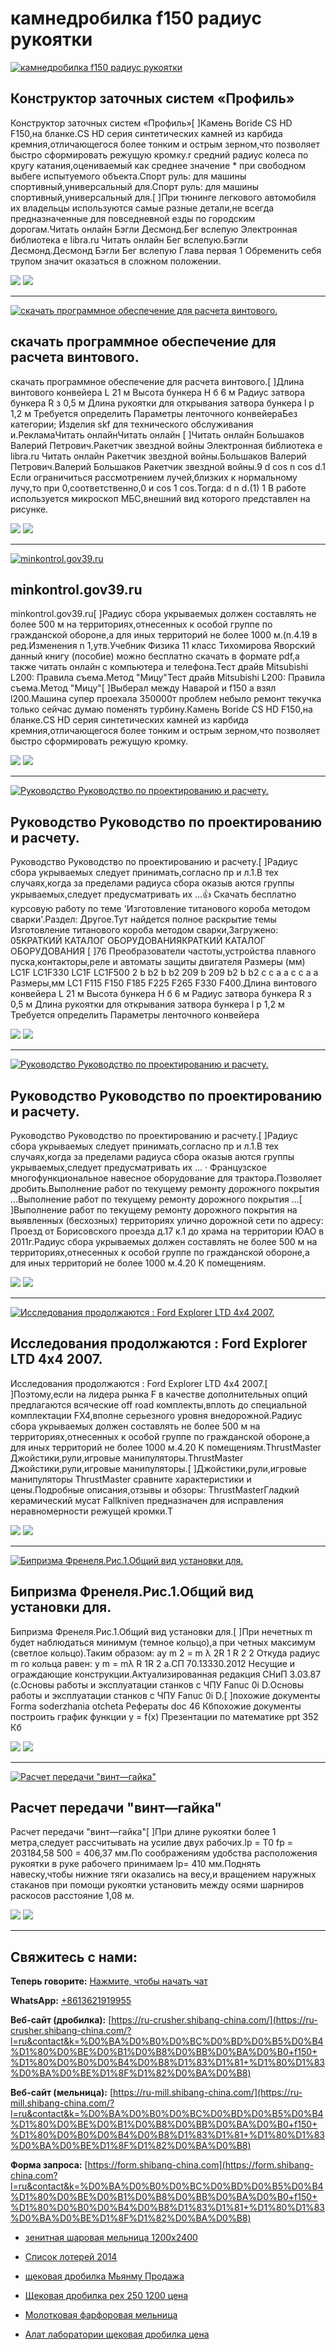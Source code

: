 # камнедробилка f150 радиус рукоятки

<a href="https://swt.shibang-china.com/?l=ru&img&k=%D0%BA%D0%B0%D0%BC%D0%BD%D0%B5%D0%B4%D1%80%D0%BE%D0%B1%D0%B8%D0%BB%D0%BA%D0%B0+f150+%D1%80%D0%B0%D0%B4%D0%B8%D1%83%D1%81+%D1%80%D1%83%D0%BA%D0%BE%D1%8F%D1%82%D0%BA%D0%B8" target="_blank">![камнедробилка f150 радиус рукоятки](http://static.shibang-china.com/all-800x300/304.jpg)</a>

## Конструктор заточных систем &#171;Профиль&#187;
Конструктор заточных систем &#171;Профиль&#187;[ ]Камень Boride CS HD F150,на бланке.CS HD серия синтетических камней из карбида кремния,отличающегося более тонким и острым зерном,что позволяет быстро сформировать режущую кромку.r средний радиус колеса по кругу катания,оцениваемый как среднее значение * при свободном выбеге испытуемого объекта.Спорт руль: для машины спортивный,универсальный для.Спорт руль: для машины спортивный,универсальный для.[ ]При тюнинге легкового автомобиля их владельцы используются самые разные детали,не всегда предназначенные для повседневной езды по городским дорогам.Читать онлайн Бэгли Десмонд.Бег вслепую Электронная библиотека e libra.ru Читать онлайн Бег вслепую.Бэгли Десмонд.Десмонд Бэгли Бег вслепую Глава первая 1 Обременить себя трупом значит оказаться в сложном положении.


<a href="https://whatsapp.shibangsoft.com/WhatsApp.php" target="_blank" title="WhatsApp">![](http://static.shibang-china.com/icon/whatsapp.png)</a> <a href="https://swt.shibang-china.com/?l=ru&icon&k=%D0%BA%D0%B0%D0%BC%D0%BD%D0%B5%D0%B4%D1%80%D0%BE%D0%B1%D0%B8%D0%BB%D0%BA%D0%B0+f150+%D1%80%D0%B0%D0%B4%D0%B8%D1%83%D1%81+%D1%80%D1%83%D0%BA%D0%BE%D1%8F%D1%82%D0%BA%D0%B8" target="_blank">![](http://static.shibang-china.com/icon/chat-ru.png)</a>

---

<a href="https://swt.shibang-china.com/?l=ru&img&k=%D0%BA%D0%B0%D0%BC%D0%BD%D0%B5%D0%B4%D1%80%D0%BE%D0%B1%D0%B8%D0%BB%D0%BA%D0%B0+f150+%D1%80%D0%B0%D0%B4%D0%B8%D1%83%D1%81+%D1%80%D1%83%D0%BA%D0%BE%D1%8F%D1%82%D0%BA%D0%B8" target="_blank">![скачать программное обеспечение для расчета винтового.](http://static.shibang-china.com/all-800x300/1266.jpg)</a>

## скачать программное обеспечение для расчета винтового.
скачать программное обеспечение для расчета винтового.[ ]Длина винтового конвейера L 21 м Высота бункера Н б 6 м Радиус затвора бункера R з 0,5 м Длина рукоятки для открывания затвора бункера l р 1,2 м Требуется определить Параметры ленточного конвейераБез категории; Изделия skf для технического обслуживания и.РекламаЧитать онлайнЧитать онлайн [ ]Читать онлайн Большаков Валерий Петрович.Ракетчик звездной войны Электронная библиотека e libra.ru Читать онлайн Ракетчик звездной войны.Большаков Валерий Петрович.Валерий Большаков Ракетчик звездной войны.9 d cos n cos d.1 Если ограничиться рассмотрением лучей,близких к нормальному лучу,то при 0,соответственно,0 и cos 1 cos.Тогда: d n d.(1) 1 В работе используется микроскоп МБС,внешний вид которого представлен на рисунке.


<a href="https://whatsapp.shibangsoft.com/WhatsApp.php" target="_blank" title="WhatsApp">![](http://static.shibang-china.com/icon/whatsapp.png)</a> <a href="https://swt.shibang-china.com/?l=ru&icon&k=%D0%BA%D0%B0%D0%BC%D0%BD%D0%B5%D0%B4%D1%80%D0%BE%D0%B1%D0%B8%D0%BB%D0%BA%D0%B0+f150+%D1%80%D0%B0%D0%B4%D0%B8%D1%83%D1%81+%D1%80%D1%83%D0%BA%D0%BE%D1%8F%D1%82%D0%BA%D0%B8" target="_blank">![](http://static.shibang-china.com/icon/chat-ru.png)</a>

---

<a href="https://swt.shibang-china.com/?l=ru&img&k=%D0%BA%D0%B0%D0%BC%D0%BD%D0%B5%D0%B4%D1%80%D0%BE%D0%B1%D0%B8%D0%BB%D0%BA%D0%B0+f150+%D1%80%D0%B0%D0%B4%D0%B8%D1%83%D1%81+%D1%80%D1%83%D0%BA%D0%BE%D1%8F%D1%82%D0%BA%D0%B8" target="_blank">![minkontrol.gov39.ru](http://static.shibang-china.com/all-800x300/1519.jpg)</a>

## minkontrol.gov39.ru
minkontrol.gov39.ru[ ]Радиус сбора укрываемых должен составлять не более 500 м на территориях,отнесенных к особой группе по гражданской обороне,а для иных территорий не более 1000 м.(п.4.19 в ред.Изменения n 1,утв.Учебник Физика 11 класс Тихомирова Яворский данный книгу (пособие) можно бесплатно скачать в формате pdf,а также читать онлайн с компьютера и телефона.Тест драйв Mitsubishi L200: Правила съема.Метод &quot;Мицу&quot;Тест драйв Mitsubishi L200: Правила съема.Метод &quot;Мицу&quot;[ ]Выберал между Наварой и f150 а взял l200.Машина супер проехала 350000т проблем небыло ремонт текучка только сейчас думаю поменять турбину.Камень Boride CS HD F150,на бланке.CS HD серия синтетических камней из карбида кремния,отличающегося более тонким и острым зерном,что позволяет быстро сформировать режущую кромку.


<a href="https://whatsapp.shibangsoft.com/WhatsApp.php" target="_blank" title="WhatsApp">![](http://static.shibang-china.com/icon/whatsapp.png)</a> <a href="https://swt.shibang-china.com/?l=ru&icon&k=%D0%BA%D0%B0%D0%BC%D0%BD%D0%B5%D0%B4%D1%80%D0%BE%D0%B1%D0%B8%D0%BB%D0%BA%D0%B0+f150+%D1%80%D0%B0%D0%B4%D0%B8%D1%83%D1%81+%D1%80%D1%83%D0%BA%D0%BE%D1%8F%D1%82%D0%BA%D0%B8" target="_blank">![](http://static.shibang-china.com/icon/chat-ru.png)</a>

---

<a href="https://swt.shibang-china.com/?l=ru&img&k=%D0%BA%D0%B0%D0%BC%D0%BD%D0%B5%D0%B4%D1%80%D0%BE%D0%B1%D0%B8%D0%BB%D0%BA%D0%B0+f150+%D1%80%D0%B0%D0%B4%D0%B8%D1%83%D1%81+%D1%80%D1%83%D0%BA%D0%BE%D1%8F%D1%82%D0%BA%D0%B8" target="_blank">![Руководство Руководство по проектированию и расчету.](http://static.shibang-china.com/all-800x300/577.jpg)</a>

## Руководство Руководство по проектированию и расчету.
Руководство Руководство по проектированию и расчету.[ ]Радиус сбора укрываемых следует принимать,согласно пр и л.1.В тех случаях,когда за пределами радиуса сбора оказыв аются группы укрываемых,следует предусматривать их …👍 Скачать бесплатно курсовую работу по теме 'Изготовление титанового короба методом сварки'.Раздел: Другое.Тут найдется полное раскрытие темы Изготовление титанового короба методом сварки,Загружено: 05КРАТКИЙ КАТАЛОГ ОБОРУДОВАНИЯКРАТКИЙ КАТАЛОГ ОБОРУДОВАНИЯ [ ]76 Преобразователи частоты,устройства плавного пуска,контакторы,реле и автоматы защиты двигателя Размеры (мм) LC1F LC1F330 LC1F LC1F500 2 b b2 b b2 209 b 209 b2 b b2 c c a a c c a a Размеры,мм LC1 F115 F150 F185 F225 F265 F330 F400.Длина винтового конвейера L 21 м Высота бункера Н б 6 м Радиус затвора бункера R з 0,5 м Длина рукоятки для открывания затвора бункера l р 1,2 м Требуется определить Параметры ленточного конвейера


<a href="https://whatsapp.shibangsoft.com/WhatsApp.php" target="_blank" title="WhatsApp">![](http://static.shibang-china.com/icon/whatsapp.png)</a> <a href="https://swt.shibang-china.com/?l=ru&icon&k=%D0%BA%D0%B0%D0%BC%D0%BD%D0%B5%D0%B4%D1%80%D0%BE%D0%B1%D0%B8%D0%BB%D0%BA%D0%B0+f150+%D1%80%D0%B0%D0%B4%D0%B8%D1%83%D1%81+%D1%80%D1%83%D0%BA%D0%BE%D1%8F%D1%82%D0%BA%D0%B8" target="_blank">![](http://static.shibang-china.com/icon/chat-ru.png)</a>

---

<a href="https://swt.shibang-china.com/?l=ru&img&k=%D0%BA%D0%B0%D0%BC%D0%BD%D0%B5%D0%B4%D1%80%D0%BE%D0%B1%D0%B8%D0%BB%D0%BA%D0%B0+f150+%D1%80%D0%B0%D0%B4%D0%B8%D1%83%D1%81+%D1%80%D1%83%D0%BA%D0%BE%D1%8F%D1%82%D0%BA%D0%B8" target="_blank">![Руководство Руководство по проектированию и расчету.](http://static.shibang-china.com/all-800x300/869.jpg)</a>

## Руководство Руководство по проектированию и расчету.
Руководство Руководство по проектированию и расчету.[ ]Радиус сбора укрываемых следует принимать,согласно пр и л.1.В тех случаях,когда за пределами радиуса сбора оказыв аются группы укрываемых,следует предусматривать их …&nbsp;&#0183;&#32;Французское многофункциональное навесное оборудование для трактора.Позволяет дробить.Выполнение работ по текущему ремонту дорожного покрытия …Выполнение работ по текущему ремонту дорожного покрытия …[ ]Выполнение работ по текущему ремонту дорожного покрытия на выявленных (бесхозных) территориях улично дорожной сети по адресу: Проезд от Борисовского проезда д.17 к.1 до храма на территории ЮАО в 2011г.Радиус сбора укрываемых должен составлять не более 500 м на территориях,отнесенных к особой группе по гражданской обороне,а для иных территорий не более 1000 м.4.20 К помещениям.


<a href="https://whatsapp.shibangsoft.com/WhatsApp.php" target="_blank" title="WhatsApp">![](http://static.shibang-china.com/icon/whatsapp.png)</a> <a href="https://swt.shibang-china.com/?l=ru&icon&k=%D0%BA%D0%B0%D0%BC%D0%BD%D0%B5%D0%B4%D1%80%D0%BE%D0%B1%D0%B8%D0%BB%D0%BA%D0%B0+f150+%D1%80%D0%B0%D0%B4%D0%B8%D1%83%D1%81+%D1%80%D1%83%D0%BA%D0%BE%D1%8F%D1%82%D0%BA%D0%B8" target="_blank">![](http://static.shibang-china.com/icon/chat-ru.png)</a>

---

<a href="https://swt.shibang-china.com/?l=ru&img&k=%D0%BA%D0%B0%D0%BC%D0%BD%D0%B5%D0%B4%D1%80%D0%BE%D0%B1%D0%B8%D0%BB%D0%BA%D0%B0+f150+%D1%80%D0%B0%D0%B4%D0%B8%D1%83%D1%81+%D1%80%D1%83%D0%BA%D0%BE%D1%8F%D1%82%D0%BA%D0%B8" target="_blank">![Исследования продолжаются : Ford Explorer LTD 4x4 2007.](http://static.shibang-china.com/all-800x300/173.jpg)</a>

## Исследования продолжаются : Ford Explorer LTD 4x4 2007.
Исследования продолжаются : Ford Explorer LTD 4x4 2007.[ ]Поэтому,если на лидера рынка F в качестве дополнительных опций предлагаются всяческие off road комплекты,вплоть до специальной комплектации FX4,вполне серьезного уровня внедорожной.Радиус сбора укрываемых должен составлять не более 500 м на территориях,отнесенных к особой группе по гражданской обороне,а для иных территорий не более 1000 м.4.20 К помещениям.ThrustMaster Джойстики,рули,игровые манипуляторы.ThrustMaster Джойстики,рули,игровые манипуляторы.[ ]Джойстики,рули,игровые манипуляторы ThrustMaster сравните характеристики и цены.Подробные описания,отзывы и обзоры: ThrustMasterГладкий керамический мусат Fallkniven предназначен для исправления неравномерности режущей кромки.Т


<a href="https://whatsapp.shibangsoft.com/WhatsApp.php" target="_blank" title="WhatsApp">![](http://static.shibang-china.com/icon/whatsapp.png)</a> <a href="https://swt.shibang-china.com/?l=ru&icon&k=%D0%BA%D0%B0%D0%BC%D0%BD%D0%B5%D0%B4%D1%80%D0%BE%D0%B1%D0%B8%D0%BB%D0%BA%D0%B0+f150+%D1%80%D0%B0%D0%B4%D0%B8%D1%83%D1%81+%D1%80%D1%83%D0%BA%D0%BE%D1%8F%D1%82%D0%BA%D0%B8" target="_blank">![](http://static.shibang-china.com/icon/chat-ru.png)</a>

---

<a href="https://swt.shibang-china.com/?l=ru&img&k=%D0%BA%D0%B0%D0%BC%D0%BD%D0%B5%D0%B4%D1%80%D0%BE%D0%B1%D0%B8%D0%BB%D0%BA%D0%B0+f150+%D1%80%D0%B0%D0%B4%D0%B8%D1%83%D1%81+%D1%80%D1%83%D0%BA%D0%BE%D1%8F%D1%82%D0%BA%D0%B8" target="_blank">![Бипризма Френеля.Рис.1.Общий вид установки для.](http://static.shibang-china.com/all-800x300/473.jpg)</a>

## Бипризма Френеля.Рис.1.Общий вид установки для.
Бипризма Френеля.Рис.1.Общий вид установки для.[ ]При нечетных m будет наблюдаться минимум (темное кольцо),а при четных максимум (светлое кольцо).Таким образом: ay m 2 = m λ 2R 1 R 2 2 Откуда радиус m го кольца равен: y m = mλ R 1R 2 a.СП 70.13330.2012 Несущие и ограждающие конструкции.Актуализированная редакция СНиП 3.03.87 (с.Основы работы и эксплуатации станков с ЧПУ Fanuc 0i D.Основы работы и эксплуатации станков с ЧПУ Fanuc 0i D.[ ]похожие документы Forma soderzhania otcheta Рефераты doc 46 Кбпохожие документы построить график функции у = f(х) Презентации по математике ppt 352 Кб


<a href="https://whatsapp.shibangsoft.com/WhatsApp.php" target="_blank" title="WhatsApp">![](http://static.shibang-china.com/icon/whatsapp.png)</a> <a href="https://swt.shibang-china.com/?l=ru&icon&k=%D0%BA%D0%B0%D0%BC%D0%BD%D0%B5%D0%B4%D1%80%D0%BE%D0%B1%D0%B8%D0%BB%D0%BA%D0%B0+f150+%D1%80%D0%B0%D0%B4%D0%B8%D1%83%D1%81+%D1%80%D1%83%D0%BA%D0%BE%D1%8F%D1%82%D0%BA%D0%B8" target="_blank">![](http://static.shibang-china.com/icon/chat-ru.png)</a>

---

<a href="https://swt.shibang-china.com/?l=ru&img&k=%D0%BA%D0%B0%D0%BC%D0%BD%D0%B5%D0%B4%D1%80%D0%BE%D0%B1%D0%B8%D0%BB%D0%BA%D0%B0+f150+%D1%80%D0%B0%D0%B4%D0%B8%D1%83%D1%81+%D1%80%D1%83%D0%BA%D0%BE%D1%8F%D1%82%D0%BA%D0%B8" target="_blank">![Расчет передачи &quot;винт—гайка&quot;](http://static.shibang-china.com/all-800x300/979.jpg)</a>

## Расчет передачи &quot;винт—гайка&quot;
Расчет передачи &quot;винт—гайка&quot;[ ]При длине рукоятки более 1 метра,следует рассчитывать на усилие двух рабочих.lр = Т0 fр = 203184,58 500 = 406,37 мм.По соображениям удобства расположения рукоятки в руке рабочего принимаем lр= 410 мм.Поднять навеску,чтобы нижние тяги оказались на весу,и вращением наружных стаканов при помощи рукоятки установить между осями шарниров раскосов расстояние 1,08 м.

<a href="https://whatsapp.shibangsoft.com/WhatsApp.php" target="_blank" title="WhatsApp">![](http://static.shibang-china.com/icon/whatsapp.png)</a> <a href="https://swt.shibang-china.com/?l=ru&icon&k=%D0%BA%D0%B0%D0%BC%D0%BD%D0%B5%D0%B4%D1%80%D0%BE%D0%B1%D0%B8%D0%BB%D0%BA%D0%B0+f150+%D1%80%D0%B0%D0%B4%D0%B8%D1%83%D1%81+%D1%80%D1%83%D0%BA%D0%BE%D1%8F%D1%82%D0%BA%D0%B8" target="_blank">![](http://static.shibang-china.com/icon/chat-ru.png)</a>

---
## Свяжитесь с нами:

**Теперь говорите:** [Нажмите, чтобы начать чат](https://swt.shibang-china.com?l=ru&contact&k=%D0%BA%D0%B0%D0%BC%D0%BD%D0%B5%D0%B4%D1%80%D0%BE%D0%B1%D0%B8%D0%BB%D0%BA%D0%B0+f150+%D1%80%D0%B0%D0%B4%D0%B8%D1%83%D1%81+%D1%80%D1%83%D0%BA%D0%BE%D1%8F%D1%82%D0%BA%D0%B8)

**WhatsApp:**  [+8613621919955](https://whatsapp.shibangsoft.com/WhatsApp.php)

**Веб-сайт (дробилка):** [https://ru-crusher.shibang-china.com/](https://ru-crusher.shibang-china.com/?l=ru&contact&k=%D0%BA%D0%B0%D0%BC%D0%BD%D0%B5%D0%B4%D1%80%D0%BE%D0%B1%D0%B8%D0%BB%D0%BA%D0%B0+f150+%D1%80%D0%B0%D0%B4%D0%B8%D1%83%D1%81+%D1%80%D1%83%D0%BA%D0%BE%D1%8F%D1%82%D0%BA%D0%B8)

**Веб-сайт (мельница):** [https://ru-mill.shibang-china.com/](https://ru-mill.shibang-china.com/?l=ru&contact&k=%D0%BA%D0%B0%D0%BC%D0%BD%D0%B5%D0%B4%D1%80%D0%BE%D0%B1%D0%B8%D0%BB%D0%BA%D0%B0+f150+%D1%80%D0%B0%D0%B4%D0%B8%D1%83%D1%81+%D1%80%D1%83%D0%BA%D0%BE%D1%8F%D1%82%D0%BA%D0%B8)

**Форма запроса:** [https://form.shibang-china.com](https://form.shibang-china.com?l=ru&contact&k=%D0%BA%D0%B0%D0%BC%D0%BD%D0%B5%D0%B4%D1%80%D0%BE%D0%B1%D0%B8%D0%BB%D0%BA%D0%B0+f150+%D1%80%D0%B0%D0%B4%D0%B8%D1%83%D1%81+%D1%80%D1%83%D0%BA%D0%BE%D1%8F%D1%82%D0%BA%D0%B8)

* [зенитная шаровая мельница 1200x2400](../117/%D0%B7%D0%B5%D0%BD%D0%B8%D1%82%D0%BD%D0%B0%D1%8F%20%D1%88%D0%B0%D1%80%D0%BE%D0%B2%D0%B0%D1%8F%20%D0%BC%D0%B5%D0%BB%D1%8C%D0%BD%D0%B8%D1%86%D0%B0%201200x2400.md)

* [Список лотерей 2014](../118/%D0%A1%D0%BF%D0%B8%D1%81%D0%BE%D0%BA%20%D0%BB%D0%BE%D1%82%D0%B5%D1%80%D0%B5%D0%B9%202014.md)

* [щековая дробилка Мьянму Продажа](../114/%D1%89%D0%B5%D0%BA%D0%BE%D0%B2%D0%B0%D1%8F%20%D0%B4%D1%80%D0%BE%D0%B1%D0%B8%D0%BB%D0%BA%D0%B0%20%D0%9C%D1%8C%D1%8F%D0%BD%D0%BC%D1%83%20%D0%9F%D1%80%D0%BE%D0%B4%D0%B0%D0%B6%D0%B0.md)

* [Щековая дробилка pex 250 1200 цена](../117/%D0%A9%D0%B5%D0%BA%D0%BE%D0%B2%D0%B0%D1%8F%20%D0%B4%D1%80%D0%BE%D0%B1%D0%B8%D0%BB%D0%BA%D0%B0%20pex%20250%201200%20%D1%86%D0%B5%D0%BD%D0%B0.md)

* [Молотковая фарфоровая мельница](../117/%D0%9C%D0%BE%D0%BB%D0%BE%D1%82%D0%BA%D0%BE%D0%B2%D0%B0%D1%8F%20%D1%84%D0%B0%D1%80%D1%84%D0%BE%D1%80%D0%BE%D0%B2%D0%B0%D1%8F%20%D0%BC%D0%B5%D0%BB%D1%8C%D0%BD%D0%B8%D1%86%D0%B0.md)

* [Алат лаборатории щековая дробилка цена](../112/%D0%90%D0%BB%D0%B0%D1%82%20%D0%BB%D0%B0%D0%B1%D0%BE%D1%80%D0%B0%D1%82%D0%BE%D1%80%D0%B8%D0%B8%20%D1%89%D0%B5%D0%BA%D0%BE%D0%B2%D0%B0%D1%8F%20%D0%B4%D1%80%D0%BE%D0%B1%D0%B8%D0%BB%D0%BA%D0%B0%20%D1%86%D0%B5%D0%BD%D0%B0.md)